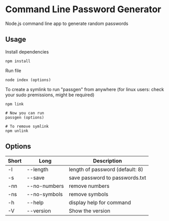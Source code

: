 # Command Line Password Generator

Node.js command line app to generate random passwords

## Usage

Install dependencies

```
npm install
```

Run file

```
node index (options)
```

To create a symlink to run "passgen" from anywhere (for linux users: check your sudo premissions, might be required)

```
npm link

# Now you can run
passgen (options)

# To remove symlink
npm unlink
```

## Options

| Short | Long              | Description                     |
| ----- | ----------------- | ------------------------------- |
| -l    | --length <number> | length of password (default: 8) |
| -s    | --save            | save password to passwords.txt  |
| -nn   | --no-numbers      | remove numbers                  |
| -ns   | --no-symbols      | remove symbols                  |
| -h    | --help            | display help for command        |
| -V    | --version         | Show the version                |
